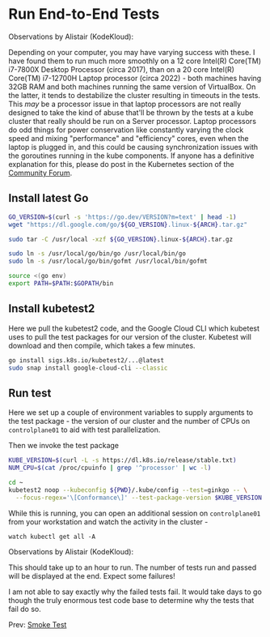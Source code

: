 # Run End-to-End Tests

Observations by Alistair (KodeKloud):

Depending on your computer, you may have varying success with these. I have found them to run much more smoothly on a 12 core Intel(R) Core(TM) i7-7800X Desktop Processor (circa 2017), than on a 20 core Intel(R) Core(TM) i7-12700H Laptop processor (circa 2022) - both machines having 32GB RAM and both machines running the same version of VirtualBox. On the latter, it tends to destabilize the cluster resulting in timeouts in the tests. This *may* be a processor issue in that laptop processors are not really designed to take the kind of abuse that'll be thrown by the tests at a kube cluster that really should be run on a Server processor. Laptop processors do odd things for power conservation like constantly varying the clock speed and mixing "performance" and "efficiency" cores, even when the laptop is plugged in, and this could be causing synchronization issues with the goroutines running in the kube components. If anyone has a definitive explanation for this, please do post in the Kubernetes section of the [Community Forum](https://kodekloud.com/community/c/kubernetes/6).


## Install latest Go

```bash
GO_VERSION=$(curl -s 'https://go.dev/VERSION?m=text' | head -1)
wget "https://dl.google.com/go/${GO_VERSION}.linux-${ARCH}.tar.gz"

sudo tar -C /usr/local -xzf ${GO_VERSION}.linux-${ARCH}.tar.gz

sudo ln -s /usr/local/go/bin/go /usr/local/bin/go
sudo ln -s /usr/local/go/bin/gofmt /usr/local/bin/gofmt

source <(go env)
export PATH=$PATH:$GOPATH/bin
```

## Install kubetest2

Here we pull the kubetest2 code, and the Google Cloud CLI which kubetest uses to pull the test packages for our version of the cluster. Kubetest will download and then compile, which takes a few minutes.


```bash
go install sigs.k8s.io/kubetest2/...@latest
sudo snap install google-cloud-cli --classic
```

## Run test

Here we set up a couple of environment variables to supply arguments to the test package - the version of our cluster and the number of CPUs on `controlplane01` to aid with test parallelization.

Then we invoke the test package

```bash
KUBE_VERSION=$(curl -L -s https://dl.k8s.io/release/stable.txt)
NUM_CPU=$(cat /proc/cpuinfo | grep '^processor' | wc -l)

cd ~
kubetest2 noop --kubeconfig ${PWD}/.kube/config --test=ginkgo -- \
  --focus-regex='\[Conformance\]' --test-package-version $KUBE_VERSION --parallel $NUM_CPU
```

While this is running, you can open an additional session on `controlplane01` from your workstation and watch the activity in the cluster -

```
watch kubectl get all -A
```

Observations by Alistair (KodeKloud):

This should take up to an hour to run. The number of tests run and passed will be displayed at the end. Expect some failures!

I am not able to say exactly why the failed tests fail. It would take days to go though the truly enormous test code base to determine why the tests that fail do so.

Prev: [Smoke Test](./16-smoke-test.md)